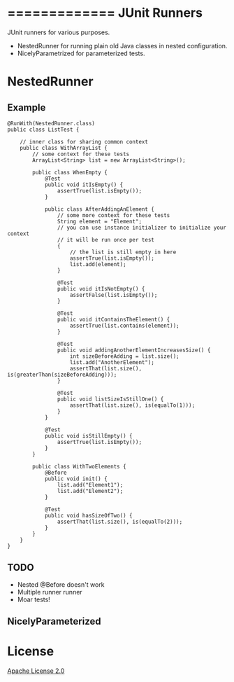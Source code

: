 =============
JUnit Runners
=============

JUnit runners for various purposes.

- NestedRunner for running plain old Java classes in nested configuration.
- NicelyParametrized for parameterized tests.

NestedRunner
============

Example
-------

    @RunWith(NestedRunner.class)
    public class ListTest {
    
        // inner class for sharing common context
        public class WithArrayList {
            // some context for these tests
            ArrayList<String> list = new ArrayList<String>();

            public class WhenEmpty {
                @Test
                public void itIsEmpty() {
                    assertTrue(list.isEmpty());
                }
                    
                public class AfterAddingAnElement {
                    // some more context for these tests
                    String element = "Element";
                    // you can use instance initializer to initialize your context
                    // it will be run once per test
                    {                            
                        // the list is still empty in here
                        assertTrue(list.isEmpty());
                        list.add(element);
                    }
                    
                    @Test
                    public void itIsNotEmpty() {
                        assertFalse(list.isEmpty());
                    }
                    
                    @Test
                    public void itContainsTheElement() {              
                        assertTrue(list.contains(element));
                    }
                    
                    @Test
                    public void addingAnotherElementIncreasesSize() {
                        int sizeBeforeAdding = list.size();
                        list.add("AnotherElement");
                        assertThat(list.size(), is(greaterThan(sizeBeforeAdding)));                        
                    }
                    
                    @Test
                    public void listSizeIsStillOne() {
                        assertThat(list.size(), is(equalTo(1)));
                    }
                }
                
                @Test
                public void isStillEmpty() {
                    assertTrue(list.isEmpty());              
                }
            }
            
            public class WithTwoElements {
                @Before
                public void init() {
                    list.add("Element1");
                    list.add("Element2");
                }
                    
                @Test
                public void hasSizeOfTwo() {
                    assertThat(list.size(), is(equalTo(2)));
                }
            }
        }
    }

TODO
----

- Nested @Before doesn't work
- Multiple runner runner
- Moar tests!


NicelyParameterized
-------------------


License
=======

[Apache License 2.0](CoreComponents/blob/master/junit-runners/LICENSE)
